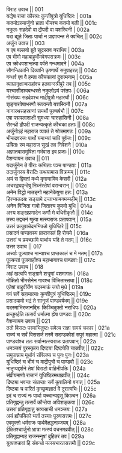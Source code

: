 विराट उवाच ||	001    
यद्येष राजा कौरव्यः कुन्तीपुत्रो युधिष्ठिरः |	001a  
कतमोऽस्यार्जुनो भ्राता भीमश्च कतमो बली ||	001c  
नकुलः सहदेवो वा द्रौपदी वा यशस्विनी |	002a  
यदा द्यूते जिताः पार्था न प्राज्ञायन्त ते क्वचित् ||	002c  
अर्जुन उवाच || 	003    
य एष बल्लवो ब्रूते सूदस्तव नराधिप |	003a  
एष भीमो महाबाहुर्भीमवेगपराक्रमः ||	003c  
एष क्रोधवशान्हत्वा पर्वते गन्धमादने |	004a  
सौगन्धिकानि दिव्यानि कृष्णार्थे समुपाहरत् ||	004c  
गन्धर्व एष वै हन्ता कीचकानां दुरात्मनाम् |	005a  
व्याघ्रानृक्षान्वराहांश्च हतवान्स्त्रीपुरे तव ||	005c  
यश्चासीदश्वबन्धस्ते नकुलोऽयं परंतपः |	006a  
गोसंख्यः सहदेवश्च माद्रीपुत्रौ महारथौ ||	006c  
शृङ्गारवेषाभरणौ रूपवन्तौ यशस्विनौ |	007a  
नानारथसहस्राणां समर्थौ पुरुषर्षभौ ||	007c  
एषा पद्मपलाशाक्षी सुमध्या चारुहासिनी |	008a  
सैरन्ध्री द्रौपदी राजन्यत्कृते कीचका हताः ||	008c  
अर्जुनोऽहं महाराज व्यक्तं ते श्रोत्रमागतः |	009a  
भीमादवरजः पार्थो यमाभ्यां चापि पूर्वजः ||	009c  
उषिताः स्म महाराज सुखं तव निवेशने |	010a  
अज्ञातवासमुषिता गर्भवास इव प्रजाः ||	010c  
वैशम्पायन उवाच ||	011    
यदार्जुनेन ते वीराः कथिताः पञ्च पाण्डवाः |	011a  
तदार्जुनस्य वैराटिः कथयामास विक्रमम् ||	011c  
अयं स द्विषतां मध्ये मृगाणामिव केसरी |	012a  
अचरद्रथवृन्देषु निघ्नंस्तेषां वरान्वरान् ||	012c  
अनेन विद्धो मातङ्गो महानेकेषुणा हतः |	013a  
हिरण्यकक्ष्यः सङ्ग्रामे दन्ताभ्यामगमन्महीम् ||	013c  
अनेन विजिता गावो जिताश्च कुरवो युधि |	014a  
अस्य शङ्खप्रणादेन कर्णौ मे बधिरीकृतौ ||	014c  
तस्य तद्वचनं श्रुत्वा मत्स्यराजः प्रतापवान् |	015a  
उत्तरं प्रत्युवाचेदमभिपन्नो युधिष्ठिरे ||	015c  
प्रसादनं पाण्डवस्य प्राप्तकालं हि रोचये |	016a  
उत्तरां च प्रयच्छामि पार्थाय यदि ते मतम् ||	016c  
उत्तर उवाच ||	017    
अर्च्याः पूज्याश्च मान्याश्च प्राप्तकालं च मे मतम् |	017a  
पूज्यन्तां पूजनार्हाश्च महाभागाश्च पाण्डवाः ||	017c  
विराट उवाच ||	018    
अहं खल्वपि सङ्ग्रामे शत्रूणां वशमागतः |	018a  
मोक्षितो भीमसेनेन गावश्च विजितास्तथा ||	018c  
एतेषां बाहुवीर्येण यदस्माकं जयो मृधे |	019a  
वयं सर्वे सहामात्याः कुन्तीपुत्रं युधिष्ठिरम् |	019c  
प्रसादयामो भद्रं ते सानुजं पाण्डवर्षभम् ||	019e   
यदस्माभिरजानद्भिः किञ्चिदुक्तो नराधिपः |	020a  
क्षन्तुमर्हति तत्सर्वं धर्मात्मा ह्येष पाण्डवः ||	020c  
वैशम्पायन उवाच ||	021    
ततो विराटः परमाभितुष्टः समेत्य राज्ञा समयं चकार |	021a  
राज्यं च सर्वं विससर्ज तस्मै सदण्डकोशं सपुरं महात्मा ||	021c  
पाण्डवांश्च ततः सर्वान्मत्स्यराजः प्रतापवान् |	022a  
धनञ्जयं पुरस्कृत्य दिष्ट्या दिष्ट्येति चाब्रवीत् ||	022c  
समुपाघ्राय मूर्धानं संश्लिष्य च पुनः पुनः |	023a  
युधिष्ठिरं च भीमं च माद्रीपुत्रौ च पाण्डवौ ||	023c  
नातृप्यद्दर्शने तेषां विराटो वाहिनीपतिः |	024a  
संप्रीयमाणो राजानं युधिष्ठिरमथाब्रवीत् ||	024c  
दिष्ट्या भवन्तः संप्राप्ताः सर्वे कुशलिनो वनात् |	025a  
दिष्ट्या च पारितं कृच्छ्रमज्ञातं वै दुरात्मभिः ||	025c  
इदं च राज्यं नः पार्था यच्चान्यद्वसु किञ्चन |	026a  
प्रतिगृह्णन्तु तत्सर्वं कौन्तेया अविशङ्कया ||	026c  
उत्तरां प्रतिगृह्णातु सव्यसाची धनञ्जयः |	027a  
अयं ह्यौपयिको भर्ता तस्याः पुरुषसत्तमः ||	027c  
एवमुक्तो धर्मराजः पार्थमैक्षद्धनञ्जयम् |	028a  
ईक्षितश्चार्जुनो भ्रात्रा मत्स्यं वचनमब्रवीत् ||	028c  
प्रतिगृह्णाम्यहं राजन्स्नुषां दुहितरं तव |	029a  
युक्तश्चावां हि संबन्धो मत्स्यभारतसत्तमौ ||	029c  
